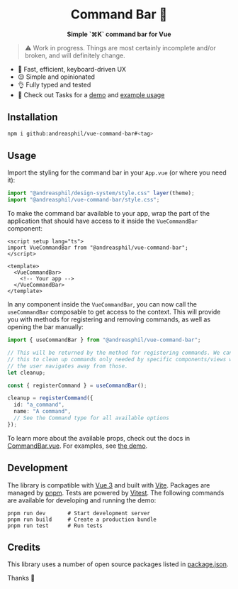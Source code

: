 <h1 align="center">
  Command Bar 🐝
</h1>

<p align="center">
  <strong>Simple `⌘K` command bar for Vue</strong>
</p>

> ⚠️ Work in progress. Things are most certainly incomplete and/or broken, and will definitely change.

- 🚀 Fast, efficient, keyboard-driven UX
- 😌 Simple and opinionated
- 👌 Fully typed and tested
- 🛝 Check out Tasks for a [demo](https://tasks.a13i.dev) and [example usage](https://github.com/andreasphil/tasks)

## Installation

```sh
npm i github:andreasphil/vue-command-bar#<tag>
```

## Usage

Import the styling for the command bar in your `App.vue` (or where you need it):

```ts
import "@andreasphil/design-system/style.css" layer(theme);
import "@andreasphil/vue-command-bar/style.css";
```

To make the command bar available to your app, wrap the part of the application that should have access to it inside the `VueCommandBar` component:

```vue
<script setup lang="ts">
import VueCommandBar from "@andreasphil/vue-command-bar";
</script>

<template>
  <VueCommandBar>
    <!-- Your app -->
  </VueCommandBar>
</template>
```

In any component inside the `VueCommandBar`, you can now call the `useCommandBar` composable to get access to the context. This will provide you with methods for registering and removing commands, as well as opening the bar manually:

```ts
import { useCommandBar } from "@andreasphil/vue-command-bar";

// This will be returned by the method for registering commands. We can use
// this to clean up commands only needed by specific components/views when
// the user navigates away from those.
let cleanup;

const { registerCommand } = useCommandBar();

cleanup = registerCommand({
  id: "a_command",
  name: "A command",
  // See the Command type for all available options
});
```

To learn more about the available props, check out the docs in [CommandBar.vue](./src/components/CommandBar.vue). For examples, see [the demo](./src/Demo.vue).

## Development

The library is compatible with [Vue 3](https://vuejs.org) and built with [Vite](https://vitejs.dev). Packages are managed by [pnpm](https://pnpm.io). Tests are powered by [Vitest](https://vitest.dev). The following commands are available for developing and running the demo:

```
pnpm run dev       # Start development server
pnpm run build     # Create a production bundle
pnpm run test      # Run tests
```

## Credits

This library uses a number of open source packages listed in [package.json](package.json).

Thanks 🙏
